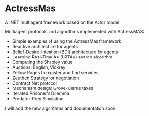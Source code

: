 # ActressMas
A .NET multiagent framework based on the Actor model 

Multiagent protocols and algorithms implemented with ActressMAS:

- Simple examples of using the ActressMas framework
- Reactive architecture for agents
- Belief-Desire-Intention (BDI) architecture for agents
- Learning Real-Time A* (LRTA*) search algorithm
- Computing the Shapley value
- Auctions: English, Vickrey
- Yellow Pages to register and find services
- Zeuthen Strategy for negotiation
- Contract Net protocol
- Mechanism design: Grove-Clarke taxes
- Iterated Prisoner's Dilemma
- Predator-Prey Simulation

I will add the new algorithms and documentation soon.
